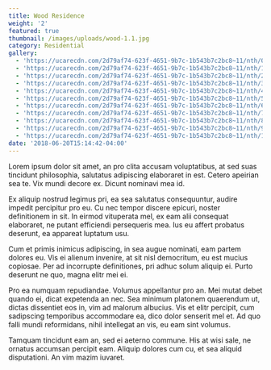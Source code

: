 ```yaml
---
title: Wood Residence
weight: '2'
featured: true
thumbnail: /images/uploads/wood-1.1.jpg
category: Residential
gallery:
  - 'https://ucarecdn.com/2d79af74-623f-4651-9b7c-1b543b7c2bc8~11/nth/0/'
  - 'https://ucarecdn.com/2d79af74-623f-4651-9b7c-1b543b7c2bc8~11/nth/1/'
  - 'https://ucarecdn.com/2d79af74-623f-4651-9b7c-1b543b7c2bc8~11/nth/2/'
  - 'https://ucarecdn.com/2d79af74-623f-4651-9b7c-1b543b7c2bc8~11/nth/3/'
  - 'https://ucarecdn.com/2d79af74-623f-4651-9b7c-1b543b7c2bc8~11/nth/4/'
  - 'https://ucarecdn.com/2d79af74-623f-4651-9b7c-1b543b7c2bc8~11/nth/5/'
  - 'https://ucarecdn.com/2d79af74-623f-4651-9b7c-1b543b7c2bc8~11/nth/6/'
  - 'https://ucarecdn.com/2d79af74-623f-4651-9b7c-1b543b7c2bc8~11/nth/7/'
  - 'https://ucarecdn.com/2d79af74-623f-4651-9b7c-1b543b7c2bc8~11/nth/8/'
  - 'https://ucarecdn.com/2d79af74-623f-4651-9b7c-1b543b7c2bc8~11/nth/9/'
  - 'https://ucarecdn.com/2d79af74-623f-4651-9b7c-1b543b7c2bc8~11/nth/10/'
date: '2018-06-20T15:14:42-04:00'
---
```


Lorem ipsum dolor sit amet, an pro clita accusam voluptatibus, at sed suas tincidunt philosophia, salutatus adipiscing elaboraret in est. Cetero apeirian sea te. Vix mundi decore ex. Dicunt nominavi mea id.



Ex aliquip nostrud legimus pri, ea sea salutatus consequuntur, audire impedit percipitur pro eu. Cu nec tempor discere epicuri, noster definitionem in sit. In eirmod vituperata mel, ex eam alii consequat elaboraret, ne putant efficiendi persequeris mea. Ius eu affert probatus deserunt, ea appareat luptatum usu.



Cum et primis inimicus adipiscing, in sea augue nominati, eam partem dolores eu. Vis ei alienum invenire, at sit nisl democritum, eu est mucius copiosae. Per ad incorrupte definitiones, pri adhuc solum aliquip ei. Purto deserunt ne quo, magna elitr mei ei.



Pro ea numquam repudiandae. Volumus appellantur pro an. Mei mutat debet quando ei, dicat expetenda an nec. Sea minimum platonem quaerendum ut, dictas dissentiet eos in, vim ad malorum albucius. Vis et elitr percipit, cum sadipscing temporibus accommodare ea, dico dolor senserit mel et. Ad quo falli mundi reformidans, nihil intellegat an vis, eu eam sint volumus.



Tamquam tincidunt eam an, sed ei aeterno commune. His at wisi sale, ne ornatus accumsan percipit eam. Aliquip dolores cum cu, et sea aliquid disputationi. An vim mazim iuvaret.
